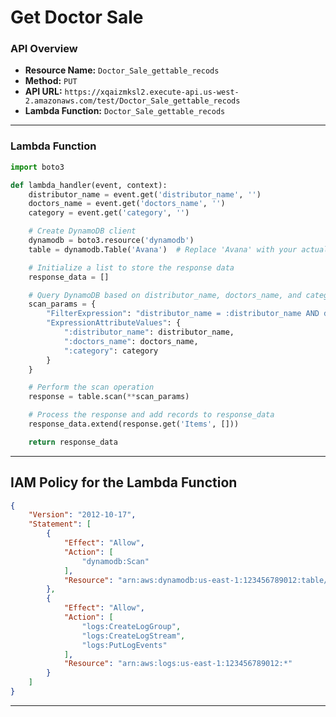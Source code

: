 # Get Doctor Sale

### API Overview
- **Resource Name:** `Doctor_Sale_gettable_recods`
- **Method:** `PUT`
- **API URL:** `https://xqaizmksl2.execute-api.us-west-2.amazonaws.com/test/Doctor_Sale_gettable_recods`
- **Lambda Function:** `Doctor_Sale_gettable_recods`

---


### Lambda Function
```python
import boto3

def lambda_handler(event, context):
    distributor_name = event.get('distributor_name', '')
    doctors_name = event.get('doctors_name', '')
    category = event.get('category', '')

    # Create DynamoDB client
    dynamodb = boto3.resource('dynamodb')
    table = dynamodb.Table('Avana')  # Replace 'Avana' with your actual table name

    # Initialize a list to store the response data
    response_data = []

    # Query DynamoDB based on distributor_name, doctors_name, and category
    scan_params = {
        "FilterExpression": "distributor_name = :distributor_name AND doctorsname = :doctors_name AND category = :category",
        "ExpressionAttributeValues": {
            ":distributor_name": distributor_name,
            ":doctors_name": doctors_name,
            ":category": category
        }
    }

    # Perform the scan operation
    response = table.scan(**scan_params)

    # Process the response and add records to response_data
    response_data.extend(response.get('Items', []))

    return response_data

```


---

## IAM Policy for the Lambda Function

```json
{
    "Version": "2012-10-17",
    "Statement": [
        {
            "Effect": "Allow",
            "Action": [
                "dynamodb:Scan"
            ],
            "Resource": "arn:aws:dynamodb:us-east-1:123456789012:table/Avana"
        },
        {
            "Effect": "Allow",
            "Action": [
                "logs:CreateLogGroup",
                "logs:CreateLogStream",
                "logs:PutLogEvents"
            ],
            "Resource": "arn:aws:logs:us-east-1:123456789012:*"
        }
    ]
}

```
---

